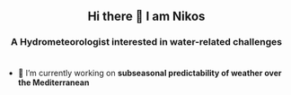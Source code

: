 <div align="center">
  
## Hi there 👋 I am Nikos
### A Hydrometeorologist interested in water-related challenges<br/><br/> 
</div>

- 🔭 I’m currently working on **subseasonal predictability of weather over the Mediterranean**

<!--
**NikosMastrantonas/NikosMastrantonas** is a ✨ _special_ ✨ repository because its `README.md` (this file) appears on your GitHub profile.

Here are some ideas to get you started:

- 🔭 I’m currently working on **subseasonal predictability of weather over the Mediterranean**
- 🌱 I’m currently learning ...
- 👯 I’m looking to collaborate on ...
- 🤔 I’m looking for help with ...
- 💬 Ask me about ...
- 📫 How to reach me:
- 😄 Pronouns: ...
- ⚡ Fun fact: ...
-->
